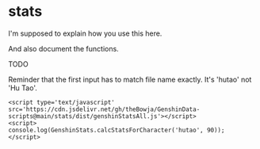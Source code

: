 # stats

I'm supposed to explain how you use this here.

And also document the functions.

TODO

Reminder that the first input has to match file name exactly. It's 'hutao' not 'Hu Tao'.

```
<script type='text/javascript' src='https://cdn.jsdelivr.net/gh/theBowja/GenshinData-scripts@main/stats/dist/genshinStatsAll.js'></script>
<script>
console.log(GenshinStats.calcStatsForCharacter('hutao', 90));
</script>
```